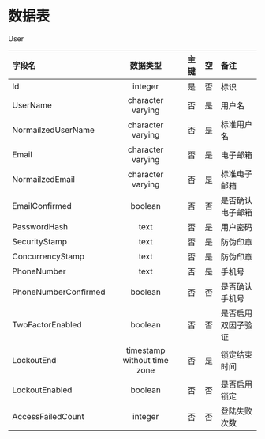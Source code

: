 # 数据表

User

| 字段名               |          数据类型           | 主键  |  空   | 备注               |
| :------------------- | :-------------------------: | :---: | :---: | :----------------- |
| Id                   |           integer           |  是   |  否   | 标识               |
| UserName             |      character varying      |  否   |  是   | 用户名             |
| NormailzedUserName   |      character varying      |  否   |  是   | 标准用户名         |
| Email                |      character varying      |  否   |  是   | 电子邮箱           |
| NormailzedEmail      |      character varying      |  否   |  是   | 标准电子邮箱       |
| EmailConfirmed       |           boolean           |  否   |  否   | 是否确认电子邮箱   |
| PasswordHash         |            text             |  否   |  是   | 用户密码           |
| SecurityStamp        |            text             |  否   |  是   | 防伪印章           |
| ConcurrencyStamp     |            text             |  否   |  是   | 防伪印章           |
| PhoneNumber          |            text             |  否   |  是   | 手机号             |
| PhoneNumberConfirmed |           boolean           |  否   |  否   | 是否确认手机号     |
| TwoFactorEnabled     |           boolean           |  否   |  否   | 是否启用双因子验证 |
| LockoutEnd           | timestamp without time zone |  否   |  是   | 锁定结束时间       |
| LockoutEnabled       |           boolean           |  否   |  否   | 是否启用锁定       |
| AccessFailedCount    |           integer           |  否   |  否   | 登陆失败次数       |
